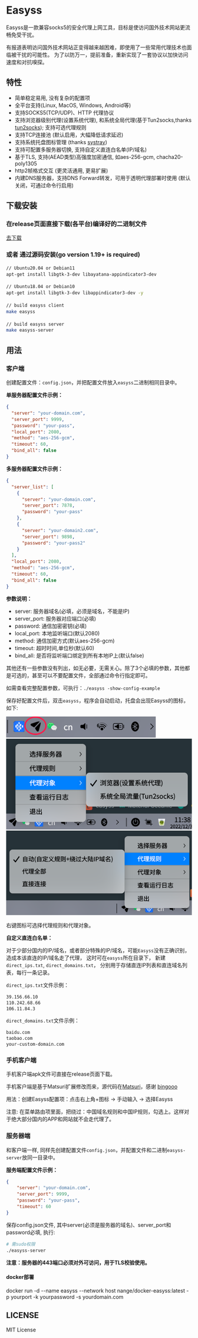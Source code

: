 # Easyss

Easyss是一款兼容socks5的安全代理上网工具，目标是使访问国外技术网站更流畅免受干扰。

有报道表明访问国外技术网站正变得越来越困难，即使用了一些常用代理技术也面临被干扰的可能性。
为了以防万一，提前准备，重新实现了一套协议以加快访问速度和对抗嗅探。

## 特性

* 简单稳定易用, 没有复杂的配置项
* 全平台支持(Linux, MacOS, Windows, Android等)
* 支持SOCKS5(TCP/UDP)、HTTP 代理协议
* 支持浏览器级别代理(设置系统代理), 和系统全局代理(基于Tun2socks,thanks [tun2socks](https://github.com/xjasonlyu/tun2socks)); 支持可选代理规则
* 支持TCP连接池 (默认启用，大幅降低请求延迟)
* 支持系统托盘图标管理 (thanks [systray](https://github.com/getlantern/systray))
* 支持可配置多服务器切换, 支持自定义直连白名单(IP/域名)
* 基于TLS, 支持(AEAD类型)高强度加密通信, 如aes-256-gcm, chacha20-poly1305
* http2帧格式交互 (更灵活通用, 更易扩展)
* 内建DNS服务器，支持DNS Forward转发，可用于透明代理部署时使用 (默认关闭，可通过命令行启用)

## 下载安装

### 在release页面直接下载(各平台)编译好的二进制文件

[去下载](https://github.com/nange/easyss/releases)

### 或者 通过源码安装(go version 1.19+ is required)

```sh
// Ubuntu20.04 or Debian11 
apt-get install libgtk-3-dev libayatana-appindicator3-dev

// Ubuntu18.04 or Debian10
apt-get install libgtk-3-dev libappindicator3-dev -y

// build easyss client
make easyss

// build easyss server
make easyss-server

```

## 用法

### 客户端
创建配置文件：`config.json`，并把配置文件放入`easyss`二进制相同目录中。

**单服务器配置文件示例：**
```json
{
  "server": "your-domain.com",
  "server_port": 9999,
  "password": "your-pass",
  "local_port": 2080,
  "method": "aes-256-gcm",
  "timeout": 60,
  "bind_all": false
}
```

**多服务器配置文件示例：**
```json
{
  "server_list": [
    {
      "server": "your-domain.com",
      "server_port": 7878,
      "password": "your-pass"
    },
    {
      "server": "your-domain2.com",
      "server_port": 9898,
      "password": "your-pass2"
    }
  ],
  "local_port": 2080,
  "method": "aes-256-gcm",
  "timeout": 60,
  "bind_all": false
}
```

**参数说明：**
* server: 服务器域名(必填，必须是域名，不能是IP)
* server_port: 服务器对应端口(必填)
* password: 通信加密密钥(必填)
* local_port: 本地监听端口(默认2080)
* method: 通信加密方式(默认aes-256-gcm)
* timeout: 超时时间,单位秒(默认60)
* bind_all: 是否将监听端口绑定到所有本地IP上(默认false)

其他还有一些参数没有列出，如无必要，无需关心。除了3个必填的参数，其他都是可选的，甚至可以不要配置文件，全部通过命令行指定即可。

如需查看完整配置参数，可执行：`./easyss -show-config-example`

保存好配置文件后，双击`easyss`，程序会自动启动，托盘会出现Easyss的图标，如下:

![托盘图标](img/tray.png)
![托盘图标](img/tray2.png)
![托盘图标](img/tray3.png)

右键图标可选择代理规则和代理对象。

**自定义直连白名单：**

对于少部分国内的IP/域名，或者部分特殊的IP/域名，可能`Easyss`没有正确识别，造成本该直连的IP/域名走了代理，
这时可在`easyss`所在目录下， 新建`direct_ips.txt`, `direct_domains.txt`， 分别用于存储直连IP列表和直连域名列表，每行一条记录。

`direct_ips.txt`文件示例：
```text
39.156.66.10
110.242.68.66
106.11.84.3
```

`direct_domains.txt`文件示例：
```text
baidu.com
taobao.com
your-custom-domain.com
```

### 手机客户端

手机客户端apk文件可直接在release页面下载。

手机客户端是基于Matsuri扩展修改而来，源代码在[Matsuri](https://github.com/bingooo/Matsuri/tree/easyss)，感谢 [bingooo](https://github.com/bingooo)

用法：创建Easyss配置项：点击右上角+图标 -> 手动输入 -> 选择Easyss

注意: 在菜单路由项里面，把绕过：中国域名规则和中国IP规则，勾选上。这样对于绝大部分国内的APP和网站就不会走代理了。

### 服务器端
和客户端一样, 同样先创建配置文件`config.json`，并配置文件和二进制`easyss-server`放同一目录中。

**服务端配置文件示例：**
```json
{
    "server": "your-domain.com",
    "server_port": 9999,
    "password": "your-pass",
    "timeout": 60
}
```
保存config.json文件, 其中server(必须是服务器的域名)、server_port和password必填, 执行:

```sh
# 需sudo权限
./easyss-server
```

**注意：服务器的443端口必须对外可访问，用于TLS校验使用。**

#### docker部署

docker run -d --name easyss --network host nange/docker-easyss:latest -p yourport -k yourpassword -s yourdomain.com

## LICENSE

MIT License
